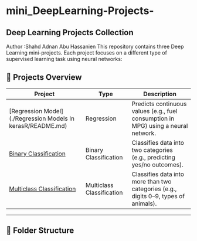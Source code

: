 # mini_DeepLearning-Projects-
## Deep Learning Projects Collection
Author :Shahd Adnan Abu Hassanien 
This repository contains three Deep Learning mini-projects. Each project focuses on a different type of supervised learning task using neural networks:

## 🔹 Projects Overview

| Project | Type | Description |
|--------|------|-------------|
| [Regression Model](./Regression Models In kerasR/README.md) | Regression | Predicts continuous values (e.g., fuel consumption in MPG) using a neural network. |
| [Binary Classification](./Binary-Classification-Project/README.md) | Binary Classification | Classifies data into two categories (e.g., predicting yes/no outcomes). |
| [Multiclass Classification](./Multiclass-Classification-Project/README.md) | Multiclass Classification | Classifies data into more than two categories (e.g., digits 0–9, types of animals). |

---

## 📂 Folder Structure

